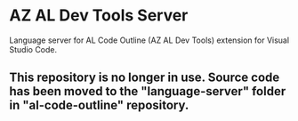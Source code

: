 # AZ AL Dev Tools Server

Language server for AL Code Outline (AZ AL Dev Tools) extension for Visual Studio Code. 

## This repository is no longer in use. Source code has been moved to the "language-server" folder in "al-code-outline" repository.
